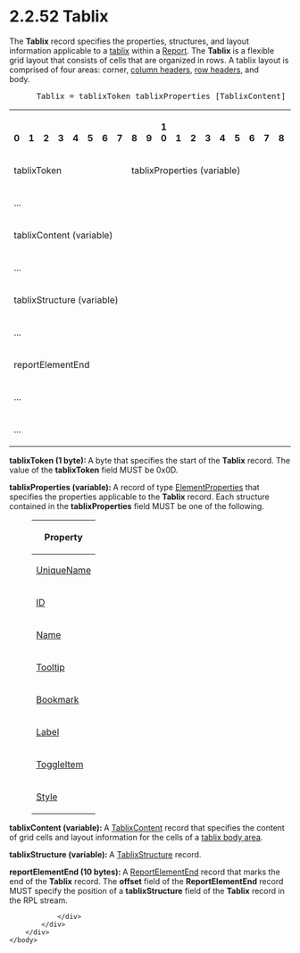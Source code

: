 <html dir="LTR" xmlns:mshelp="http://msdn.microsoft.com/mshelp" xmlns:ddue="http://ddue.schemas.microsoft.com/authoring/2003/5" xmlns:xlink="http://www.w3.org/1999/xlink" xmlns:tool="http://www.microsoft.com/tooltip">
    <head>
        <meta http-equiv="Content-Type" content="text/html; CHARSET=utf-8"></meta>
        <meta name="save" content="history"></meta>
        <title>2.2.52 Tablix</title>
        <xml>
            <mshelp:toctitle title="2.2.52 Tablix"></mshelp:toctitle>
            <mshelp:rltitle title="[MS-RPL]: Tablix"></mshelp:rltitle>
            <mshelp:keyword index="A" term="f8ea94d9-d2b6-4d7f-8dc4-59faa3a98b93"></mshelp:keyword>
            <mshelp:attr name="DCSext.ContentType" value="open specification"></mshelp:attr>
            <mshelp:attr name="AssetID" value="f8ea94d9-d2b6-4d7f-8dc4-59faa3a98b93"></mshelp:attr>
            <mshelp:attr name="TopicType" value="kbRef"></mshelp:attr>
            <mshelp:attr name="DCSext.Title" value="[MS-RPL]: Tablix" />
        </xml>
    </head>
    <body>
        <div id="header">
            <h1 class="heading">2.2.52 Tablix</h1>
        </div>
        <div id="mainSection">
            <div id="mainBody">
                <div id="allHistory" class="saveHistory"></div>
                <div id="sectionSection0" class="section" name="collapseableSection">
                    

<p>The <b>Tablix</b> record specifies the properties,
structures, and layout information applicable to a <a href="75ae48f7-746b-4b41-919c-6699fa28b3ef.md#gt_f9f5d4be-2a9e-4556-90f6-d4ed1678f0b4">tablix</a> within a <a href="4be143af-2e99-41c5-894d-01902ed98673.md">Report</a>. The <b>Tablix</b>
is a flexible grid layout that consists of cells that are organized in rows. A
tablix layout is comprised of four areas: corner, <a href="75ae48f7-746b-4b41-919c-6699fa28b3ef.md#gt_b44f1311-4a23-47b8-95a3-71a765d42c80">column headers</a>, <a href="75ae48f7-746b-4b41-919c-6699fa28b3ef.md#gt_4a2f606e-7699-46fb-bc95-82a9e6dae94f">row headers</a>, and
body.            </p>

<dl>
<dd>
<div><pre> Tablix = tablixToken tablixProperties [TablixContent] TablixStructure ReportElementEnd
</pre></div>
</dd></dl>

<table>
 <tr>
  <th><p><br>0</p></th>
  <th><p><br>1</p></th>
  <th><p><br>2</p></th>
  <th><p><br>3</p></th>
  <th><p><br>4</p></th>
  <th><p><br>5</p></th>
  <th><p><br>6</p></th>
  <th><p><br>7</p></th>
  <th><p><br>8</p></th>
  <th><p><br>9</p></th>
  <th><p>1<br>0</p></th>
  <th><p><br>1</p></th>
  <th><p><br>2</p></th>
  <th><p><br>3</p></th>
  <th><p><br>4</p></th>
  <th><p><br>5</p></th>
  <th><p><br>6</p></th>
  <th><p><br>7</p></th>
  <th><p><br>8</p></th>
  <th><p><br>9</p></th>
  <th><p>2<br>0</p></th>
  <th><p><br>1</p></th>
  <th><p><br>2</p></th>
  <th><p><br>3</p></th>
  <th><p><br>4</p></th>
  <th><p><br>5</p></th>
  <th><p><br>6</p></th>
  <th><p><br>7</p></th>
  <th><p><br>8</p></th>
  <th><p><br>9</p></th>
  <th><p>3<br>0</p></th>
  <th><p><br>1</p></th>
 </tr>
 <tr>
  <td colspan="8">
  <p>tablixToken</p>
  </td>
  <td colspan="24">
  <p>tablixProperties
  (variable)</p>
  </td>
 </tr>
 <tr>
  <td colspan="32">
  <p>...</p>
  </td>
 </tr>
 <tr>
  <td colspan="32">
  <p>tablixContent
  (variable)</p>
  </td>
 </tr>
 <tr>
  <td colspan="32">
  <p>...</p>
  </td>
 </tr>
 <tr>
  <td colspan="32">
  <p>tablixStructure
  (variable)</p>
  </td>
 </tr>
 <tr>
  <td colspan="32">
  <p>...</p>
  </td>
 </tr>
 <tr>
  <td colspan="32">
  <p>reportElementEnd</p>
  </td>
 </tr>
 <tr>
  <td colspan="32">
  <p>...</p>
  </td>
 </tr>
 <tr>
  <td colspan="16">
  <p>...</p>
  </td>
  
 </tr>
</table>

<p><b>tablixToken (1 byte): </b>A byte that specifies
the start of the <b>Tablix</b> record. The value of the <b>tablixToken</b>
field MUST be 0x0D.</p>

<p><b>tablixProperties (variable): </b>A record of type <a href="d7f6cef2-01c6-4562-a4a0-5f205d79963e.md">ElementProperties</a> that
specifies the properties applicable to the <b>Tablix</b> record. Each structure
contained in the <b>tablixProperties</b> field MUST be one of the following.</p>

<dl>
<dd>
<table>
 <thead>
  <tr>
   <th>
   <p>Property</p>
   </th>
  </tr>
 </thead>
 <tr>
  <td>
  <p><a href="b754f19b-363f-4318-9d61-6daef05397ea.md">UniqueName</a></p>
  </td>
 </tr>
 <tr>
  <td>
  <p><a href="cefdcebd-7703-4ba3-a8f1-ba3681283bf7.md">ID</a></p>
  </td>
 </tr>
 <tr>
  <td>
  <p><a href="62a0694f-142f-4b75-be82-c15aff6e535b.md">Name</a></p>
  </td>
 </tr>
 <tr>
  <td>
  <p><a href="700fe509-80a0-41c1-aedd-451cd43a9c1d.md">Tooltip</a></p>
  </td>
 </tr>
 <tr>
  <td>
  <p><a href="4bcb32fe-6fca-461b-ab82-909174314629.md">Bookmark</a></p>
  </td>
 </tr>
 <tr>
  <td>
  <p><a href="07e6d2f5-45d1-415f-b4d0-ed2de8bd7801.md">Label</a></p>
  </td>
 </tr>
 <tr>
  <td>
  <p><a href="77b85c3e-ef13-47bc-86ca-f9f82b1c7451.md">ToggleItem</a></p>
  </td>
 </tr>
 <tr>
  <td>
  <p><a href="04bf25a1-2f43-4acf-b9eb-b9fa2dc45202.md">Style</a></p>
  </td>
 </tr>
</table>
</dd></dl>

<p><b>tablixContent (variable): </b>A <a href="c0bd3b7b-1f26-40e0-8db9-21def690cb03.md">TablixContent</a> record that
specifies the content of grid cells and layout information for the cells of a <a href="75ae48f7-746b-4b41-919c-6699fa28b3ef.md#gt_63a19879-28ee-4952-a8a2-3ae68e936e43">tablix body area</a>. </p>

<p><b>tablixStructure (variable): </b>A <a href="f8b469b0-0f52-47b4-a47a-ef58a6001722.md">TablixStructure</a> record.</p>

<p><b>reportElementEnd (10 bytes): </b>A <a href="75f1a870-2f17-4806-b286-e67c7239e103.md">ReportElementEnd</a> record
that marks the end of the <b>Tablix</b> record. The <b>offset</b> field of the <b>ReportElementEnd</b>
record MUST specify the position of a <b>tablixStructure</b> field of the <b>Tablix</b>
record in the RPL stream.</p>


                </div>
            </div>
        </div>
    </body>
</html>